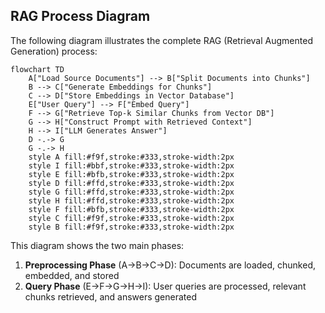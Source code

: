 ## RAG Process Diagram

The following diagram illustrates the complete RAG (Retrieval Augmented Generation) process:

```mermaid
flowchart TD
    A["Load Source Documents"] --> B["Split Documents into Chunks"]
    B --> C["Generate Embeddings for Chunks"]
    C --> D["Store Embeddings in Vector Database"]
    E["User Query"] --> F["Embed Query"]
    F --> G["Retrieve Top-k Similar Chunks from Vector DB"]
    G --> H["Construct Prompt with Retrieved Context"]
    H --> I["LLM Generates Answer"]
    D -.-> G
    G -.-> H
    style A fill:#f9f,stroke:#333,stroke-width:2px
    style I fill:#bbf,stroke:#333,stroke-width:2px
    style E fill:#bfb,stroke:#333,stroke-width:2px
    style D fill:#ffd,stroke:#333,stroke-width:2px
    style G fill:#ffd,stroke:#333,stroke-width:2px
    style H fill:#ffd,stroke:#333,stroke-width:2px
    style F fill:#bfb,stroke:#333,stroke-width:2px
    style C fill:#f9f,stroke:#333,stroke-width:2px
    style B fill:#f9f,stroke:#333,stroke-width:2px
```

This diagram shows the two main phases:
1. **Preprocessing Phase** (A→B→C→D): Documents are loaded, chunked, embedded, and stored
2. **Query Phase** (E→F→G→H→I): User queries are processed, relevant chunks retrieved, and answers generated 